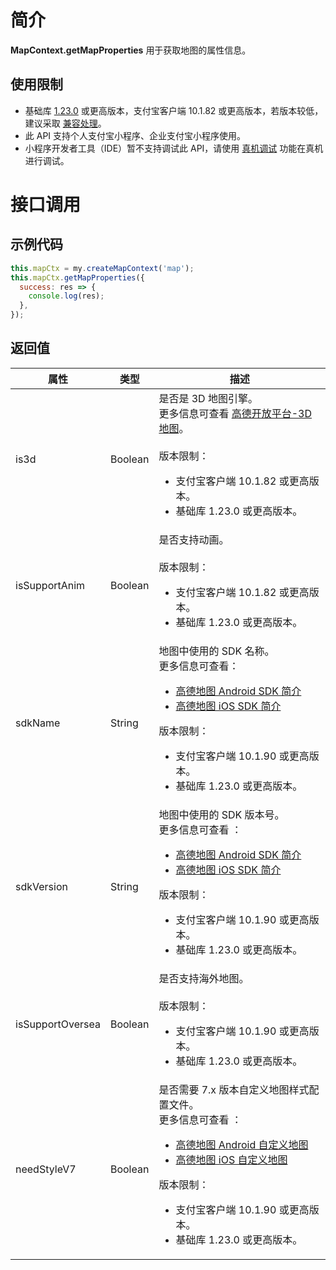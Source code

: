 # 简介

**MapContext.getMapProperties** 用于获取地图的属性信息。

## 使用限制

- 基础库 [1.23.0](https://opendocs.alipay.com/mini/framework/lib) 或更高版本，支付宝客户端 10.1.82 或更高版本，若版本较低，建议采取 [兼容处理](https://docs.alipay.com/mini/framework/compatibility)。
- 此 API 支持个人支付宝小程序、企业支付宝小程序使用。
- 小程序开发者工具（IDE）暂不支持调试此 API，请使用 [真机调试](https://opendocs.alipay.com/mini/ide/remote-debug) 功能在真机进行调试。

# 接口调用

## 示例代码

```javascript
this.mapCtx = my.createMapContext('map');
this.mapCtx.getMapProperties({
  success: res => {
    console.log(res);
  },
});
```

## 返回值

| **属性** | **类型** | **描述** |
| --- | --- | --- |
| is3d | Boolean | 是否是 3D 地图引擎。<br />更多信息可查看 [高德开放平台-3D 地图](https://lbs.amap.com/api/javascript-api/guide/map/3d-map/?sug_index=0)。<br /><br />版本限制：<ul><li>支付宝客户端 10.1.82 或更高版本。</li><li>基础库 1.23.0 或更高版本。</li></ul> |
| isSupportAnim | Boolean | 是否支持动画。<br /><br />版本限制：<ul><li>支付宝客户端 10.1.82 或更高版本。</li><li>基础库 1.23.0 或更高版本。</li></ul> |
| sdkName | String | 地图中使用的 SDK 名称。<br />更多信息可查看：<ul><li>[高德地图 Android SDK 简介](https://lbs.amap.com/api/android-sdk/summary/)</li><li>[高德地图 iOS SDK 简介](https://lbs.amap.com/api/ios-sdk/summary)</li></ul> 版本限制：<ul><li>支付宝客户端 10.1.90 或更高版本。</li><li>基础库 1.23.0 或更高版本。</li></ul> |
| sdkVersion | String | 地图中使用的 SDK 版本号。<br />更多信息可查看 ：<ul><li>[高德地图 Android SDK 简介](https://lbs.amap.com/api/android-sdk/summary/)</li><li>[高德地图 iOS SDK 简介](https://lbs.amap.com/api/ios-sdk/summary)</li></ul>版本限制：<ul><li>支付宝客户端 10.1.90 或更高版本。</li><li>基础库 1.23.0 或更高版本。</li></ul> |
| isSupportOversea | Boolean | 是否支持海外地图。<br /><br />版本限制：<ul><li>支付宝客户端 10.1.90 或更高版本。</li><li>基础库 1.23.0 或更高版本。</li></ul> |
| needStyleV7 | Boolean | 是否需要 7.x 版本自定义地图样式配置文件。<br />更多信息可查看 ：<ul><li>[高德地图 Android 自定义地图](https://lbs.amap.com/api/android-sdk/guide/create-map/custom/?sug_index=2)</li><li>[高德地图 iOS 自定义地图](https://lbs.amap.com/api/ios-sdk/guide/create-map/custom/?sug_index=1)</li></ul>版本限制：<ul><li>支付宝客户端 10.1.90 或更高版本。</li><li>基础库 1.23.0 或更高版本。</li></ul> |
